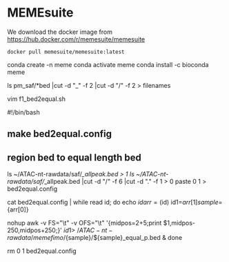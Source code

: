 # MEMEsuite

We download the docker image from https://hub.docker.com/r/memesuite/memesuite  

    docker pull memesuite/memesuite:latest

conda create -n meme
conda activate meme
conda install -c bioconda meme

ls pm_saf/*bed |cut -d "_" -f 2 |cut -d "/" -f 2 > filenames

vim f1_bed2equal.sh

#!/bin/bash
## make bed2equal.config ##
## region bed to equal length bed ##

ls ~/ATAC-nt-rawdata/saf/*_allpeak.bed > 1
ls ~/ATAC-nt-rawdata/saf/*_allpeak.bed |cut -d "/" -f 6 |cut -d "." -f 1 > 0
paste 0 1 > bed2equal.config

cat bed2equal.config | while read id;
do echo $id
arr=($id)
id1=${arr[1]}
sample=${arr[0]}

nohup awk -v FS="\t" -v OFS="\t" '{midpos=$2+$5;print $1,midpos-250,midpos+250;}' $id1 > ~/ATAC-nt-rawdata/memefimo/${sample}/${sample}_equal_p.bed &
done

rm 0 1 bed2equal.config

